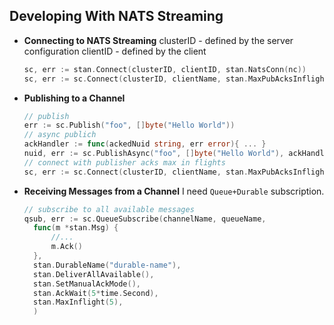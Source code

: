 ## Developing With NATS Streaming

- **Connecting to NATS Streaming**
  clusterID - defined by the server configuration
  clientID - defined by the client

  ```go
  sc, err := stan.Connect(clusterID, clientID, stan.NatsConn(nc))
  sc, err := sc.Connect(clusterID, clientName, stan.MaxPubAcksInflight(1000))
  ```

- **Publishing to a Channel**

  ```go
  // publish
  err := sc.Publish("foo", []byte("Hello World"))
  // async publich
  ackHandler := func(ackedNuid string, err error){ ... }
  nuid, err := sc.PublishAsync("foo", []byte("Hello World"), ackHandler)
  // connect with publisher acks max in flights
  sc, err := sc.Connect(clusterID, clientName, stan.MaxPubAcksInflight(1000))
  ```

- **Receiving Messages from a Channel**
  I need `Queue+Durable` subscription.
  ```go
  // subscribe to all available messages
  qsub, err := sc.QueueSubscribe(channelName, queueName,
    func(m *stan.Msg) {
        //...
        m.Ack()
    },
    stan.DurableName("durable-name"),
    stan.DeliverAllAvailable(),
    stan.SetManualAckMode(),
    stan.AckWait(5*time.Second),
    stan.MaxInflight(5),
    )
  ```
